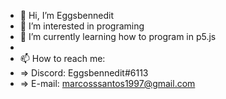 - 👋 Hi, I’m Eggsbennedit
- 👀 I’m interested in programing
- 🌱 I’m currently learning how to program in p5.js
- 
- 📫 How to reach me:
- => Discord: Eggsbennedit#6113
- =>  E-mail: marcosssantos1997@gmail.com

<!---
Marcos-Emanoel-dos-Santos/Marcos-Emanoel-dos-Santos is a ✨ special ✨ repository because its `README.md` (this file) appears on your GitHub profile.
You can click the Preview link to take a look at your changes.
--->
